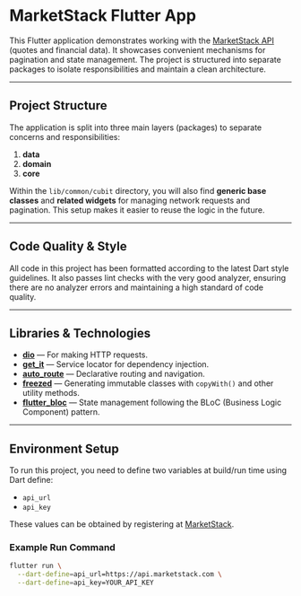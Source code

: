 # MarketStack Flutter App

This Flutter application demonstrates working with the [MarketStack API](https://marketstack.com) (quotes and financial data). It showcases convenient mechanisms for pagination and state management. The project is structured into separate packages to isolate responsibilities and maintain a clean architecture.

---

## Project Structure

The application is split into three main layers (packages) to separate concerns and responsibilities:

1. **data**  
2. **domain**  
3. **core**  

Within the `lib/common/cubit` directory, you will also find **generic base classes** and **related widgets** for managing network requests and pagination. This setup makes it easier to reuse the logic in the future.

---
## Code Quality & Style

All code in this project has been formatted according to the latest Dart style guidelines. It also passes lint checks with the very good analyzer, ensuring there are no analyzer errors and maintaining a high standard of code quality.

---
## Libraries & Technologies

- **[dio](https://pub.dev/packages/dio)** — For making HTTP requests.
- **[get_it](https://pub.dev/packages/get_it)** — Service locator for dependency injection.
- **[auto_route](https://pub.dev/packages/auto_route)** — Declarative routing and navigation.
- **[freezed](https://pub.dev/packages/freezed)** — Generating immutable classes with `copyWith()` and other utility methods.
- **[flutter_bloc](https://pub.dev/packages/flutter_bloc)** — State management following the BLoC (Business Logic Component) pattern.

---

## Environment Setup

To run this project, you need to define two variables at build/run time using Dart define:

- `api_url`
- `api_key`

These values can be obtained by registering at [MarketStack](https://marketstack.com).

### Example Run Command

```bash
flutter run \
  --dart-define=api_url=https://api.marketstack.com \
  --dart-define=api_key=YOUR_API_KEY
```